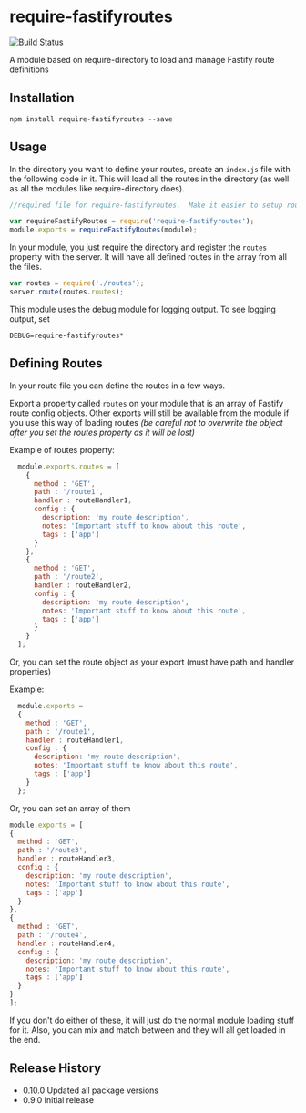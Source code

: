 # require-fastifyroutes

[![Build Status](https://travis-ci.org/brianoneil/require-fastifyroutes.svg)](https://travis-ci.org/brianoneil/require-fastifyroutes)

A module based on require-directory to load and manage Fastify route definitions

## Installation

  ```
  npm install require-fastifyroutes --save
  ```
## Usage

In the directory you want to define your routes, create an ```index.js``` file with the following code in it.  This will load all the routes in the directory (as well as all the modules like require-directory does).

```javascript
//required file for require-fastifyroutes.  Make it easier to setup routes to js files

var requireFastifyRoutes = require('require-fastifyroutes');
module.exports = requireFastifyRoutes(module);
```

In your module, you just require the directory and register the ```routes``` property with the server.  It will have all defined routes in the array from all the files.

```javascript
var routes = require('./routes');
server.route(routes.routes);
```

This module uses the debug module for logging output.  To see logging output, set
 ```
 DEBUG=require-fastifyroutes*
 ```
## Defining Routes

In your route file you can define the routes in a few ways.

Export a property called ```routes``` on your module that is an array of Fastify route config objects.  Other exports will still be available from the
module if you use this way of loading routes *(be careful not to overwrite the object after you set the routes property as it will be lost)*

Example of routes property:
```javascript
  module.exports.routes = [
    {
      method : 'GET',
      path : '/route1',
      handler : routeHandler1,
      config : {
        description: 'my route description',
        notes: 'Important stuff to know about this route',
        tags : ['app']
      }
    },
    {
      method : 'GET',
      path : '/route2',
      handler : routeHandler2,
      config : {
        description: 'my route description',
        notes: 'Important stuff to know about this route',
        tags : ['app']
      }
    }
  ];
```

Or, you can set the route object as your export (must have path and handler properties)

Example:
```javascript
  module.exports =
  {
    method : 'GET',
    path : '/route1',
    handler : routeHandler1,
    config : {
      description: 'my route description',
      notes: 'Important stuff to know about this route',
      tags : ['app']
    }
  };
```

Or, you can set an array of them

```javascript
module.exports = [
{
  method : 'GET',
  path : '/route3',
  handler : routeHandler3,
  config : {
    description: 'my route description',
    notes: 'Important stuff to know about this route',
    tags : ['app']
  }
},
{
  method : 'GET',
  path : '/route4',
  handler : routeHandler4,
  config : {
    description: 'my route description',
    notes: 'Important stuff to know about this route',
    tags : ['app']
  }
}
];
```

If you don't do either of these, it will just do the normal module loading stuff for it.  Also, you can mix and match between and they will all get loaded in the end.

## Release History

* 0.10.0 Updated all package versions
* 0.9.0 Initial release
